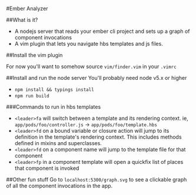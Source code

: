 #Ember Analyzer

##What is it?
- A nodejs server that reads your ember cli project and sets up a graph of component invocations
- A vim plugin that lets you navigate hbs templates and js files.

##Install the vim plugin

For now you'll want to somehow source `vim/finder.vim` in your `.vimrc`

##Install and run the node server
You'll probably need node v5.x or higher
- `npm install && typings install`
- `npm run build`


###Commands to run in hbs templates
- `<leader>fa` will switch between a template and its rendering context.
ie, `app/pods/foo/controller.js` -> `app/pods/foo/template.hbs`
- `<leader>fd` on a bound variable or closure action will jump to its definition in the template's rendering context.  This includes
methods defined in mixins and superclasses.
- `<leader>fd` on a component name will jump to the template file for that component
- `<leader>fp` in a component template will open a quickfix list of places that component is invoked

##Other fun stuff
Go to `localhost:5300/graph.svg` to see a clickable graph of all the component invocations in the app.
